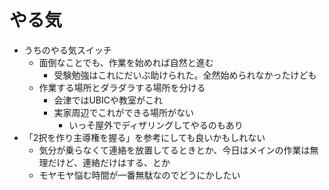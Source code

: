 # やる気

- うちのやる気スイッチ
  - 面倒なことでも、作業を始めれば自然と進む
    - 受験勉強はこれにだいぶ助けられた。全然始められなかったけども
  - 作業する場所とダラダラする場所を分ける
    - 会津ではUBICや教室がこれ
    - 実家周辺でこれができる場所がない
      - いっそ屋外でディザリングしてやるのもあり
- 「2択を作り主導権を握る」を参考にしても良いかもしれない
  - 気分が乗らなくて連絡を放置してるときとか、今日はメインの作業は無理だけど、連絡だけはする、とか
  - モヤモヤ悩む時間が一番無駄なのでどうにかしたい

